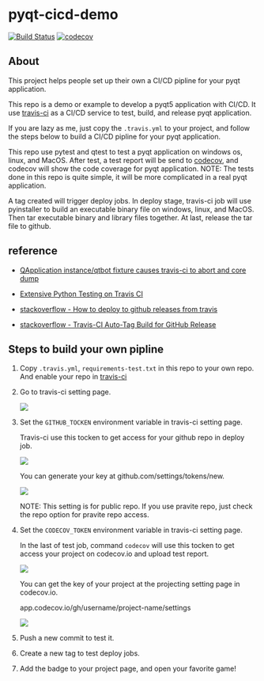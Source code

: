 # pyqt-cicd-demo

[![Build Status](https://travis-ci.com/mickey9910326/pyqt-cicd-test.svg?branch=master)](https://travis-ci.com/mickey9910326/pyqt-cicd-test)
[![codecov](https://codecov.io/gh/mickey9910326/pyqt-cicd-demo/branch/master/graph/badge.svg)](https://codecov.io/gh/mickey9910326/pyqt-cicd-demo)

## About

This project helps people set up their own a CI/CD pipline for your pyqt application.

This repo is a demo or example to develop a pyqt5 application with CI/CD. It use [travis-ci](https://travis-ci.com/) as a CI/CD service to test, build, and release pyqt application.

If you are lazy as me, just copy the `.travis.yml` to your project, and follow the steps below to build a CI/CD pipline for your pyqt application.

This repo use pytest and qtest to test a pyqt application on windows os, linux, and MacOS. After test, a  test report will be send to [codecov](codecov.io), and codecov will show the code coverage for pyqt application. NOTE: The tests done in this repo is quite simple, it will be more complicated in a real pyqt application.

A tag created will trigger deploy jobs. In deploy stage, travis-ci job will use pyinstaller to build an executable binary file on windows, linux, and MacOS. Then tar executable binary and library files together. At last, release the tar file to github.

## reference

- [QApplication instance/qtbot fixture causes travis-ci to abort and core dump
](https://stackoverflow.com/questions/56281631/qapplication-instance-qtbot-fixture-causes-travis-ci-to-abort-and-core-dump)

- [Extensive Python Testing on Travis CI](https://blog.travis-ci.com/2019-08-07-extensive-python-testing-on-travis-ci)

- [stackoverflow - How to deploy to github releases from travis](https://stackoverflow.com/questions/49119790/how-to-deploy-to-github-releases-from-travis)

- [stackoverflow - Travis-CI Auto-Tag Build for GitHub Release](https://stackoverflow.com/questions/28217556/travis-ci-auto-tag-build-for-github-release)

## Steps to build your own pipline

1. Copy `.travis.yml`, `requirements-test.txt` in this repo to your own repo. And enable your repo in [travis-ci](travis-ci.com)

2. Go to travis-ci setting page.

    ![](https://i.imgur.com/CYg56TD.png)

3. Set the `GITHUB_TOCKEN` environment variable in travis-ci setting page.

    Travis-ci use this tocken to get access for your github repo in deploy job.

    ![](https://i.imgur.com/TkPUdKO.png)

    You can generate your key at github.com/settings/tokens/new.

    ![](https://i.imgur.com/WmDRjdN.png)

    NOTE: This setting is for public repo. If you use pravite repo, just check the repo option for  pravite repo access.

4. Set the `CODECOV_TOKEN` environment variable in travis-ci setting page.

    In the last of test job, command `codecov` will use this tocken to get access your project on codecov.io and upload test report.

    ![](https://i.imgur.com/abdsrma.png)

    You can get the key of your project at the projecting setting page in codecov.io.

    app.codecov.io/gh/username/project-name/settings

    ![](https://i.imgur.com/m7DajdV.png)

5. Push a new commit to test it.

6. Create a new tag to test deploy jobs.

7. Add the badge to your project page, and open your favorite game!
